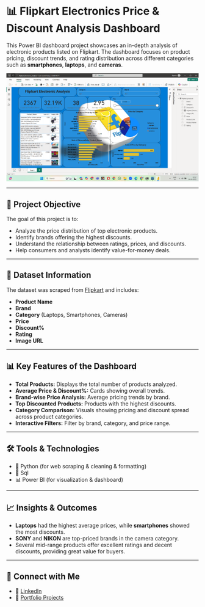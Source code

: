 # 📊 Flipkart Electronics Price & Discount Analysis Dashboard

This Power BI dashboard project showcases an in-depth analysis of electronic products listed on Flipkart. The dashboard focuses on product pricing, discount trends, and rating distribution across different categories such as **smartphones**, **laptops**, and **cameras**.

![Flipkart Power BI Dashboard](./powerbi_dashboard.png)

---

## 🚀 Project Objective

The goal of this project is to:

- Analyze the price distribution of top electronic products.
- Identify brands offering the highest discounts.
- Understand the relationship between ratings, prices, and discounts.
- Help consumers and analysts identify value-for-money deals.

---

## 📁 Dataset Information

The dataset was scraped from [Flipkart](https://www.flipkart.com) and includes:

- **Product Name**
- **Brand**
- **Category** (Laptops, Smartphones, Cameras)
- **Price**
- **Discount%**
- **Rating**
- **Image URL**

---

## 📊 Key Features of the Dashboard

- **Total Products:** Displays the total number of products analyzed.
- **Average Price & Discount%:** Cards showing overall trends.
- **Brand-wise Price Analysis:** Average pricing trends by brand.
- **Top Discounted Products:** Products with the highest discounts.
- **Category Comparison:** Visuals showing pricing and discount spread across product categories.
- **Interactive Filters:** Filter by brand, category, and price range.

---

## 🛠️ Tools & Technologies

- 🐍 Python (for web scraping & cleaning & formatting)
- 📄 Sql
- 📊 Power BI (for visualization & dashboard)

---

## 📈 Insights & Outcomes

- **Laptops** had the highest average prices, while **smartphones** showed the most discounts.
- **SONY** and **NIKON** are top-priced brands in the camera category.
- Several mid-range products offer excellent ratings and decent discounts, providing great value for buyers.

---

## 🔗 Connect with Me

- 💼 [LinkedIn](https://www.linkedin.com/in/zarddinesh)
- 📂 [Portfolio Projects](https://github.com/zarddinesh)



